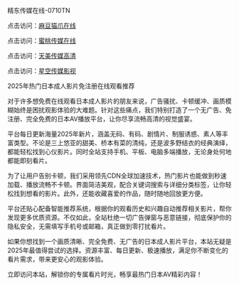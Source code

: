 精东传媒在线-0710TN

点击访问：<a href="https://bered.pages.dev/">麻豆猫爪在线</a>

点击访问：<a href="https://vassv.pages.dev/">蜜桃传媒在线</a>

点击访问：<a href="https://rtj-3zo.pages.dev/">天美传媒高清</a>

点击访问：<a href="https://bered.pages.dev/">星空传媒影视</a>

2025年热门日本成人影片免注册在线观看推荐

对于许多想免费在线观看日本成人影片的朋友来说，广告骚扰、卡顿缓冲、画质模糊始终是困扰观影体验的大难题。针对这些痛点，我们特别打造了一个无广告、免注册、完全免费的日本AV播放平台，让你尽享流畅高清的视觉盛宴。

平台每日更新海量2025年新片，涵盖无码、有码、剧情片、制服诱惑、素人等丰富类型。不论是三上悠亚的甜美、桥本有菜的清纯，还是波多野结衣的经典演绎，都能轻松找到心仪影片。同时全站支持手机、平板、电脑多端播放，无论身处何地都能即刻看片。

为了让用户告别卡顿，我们采用领先CDN全球加速技术，热门影片也能做到秒速加载、播放流畅不卡顿。界面简洁美观，配合关键词搜索与详细分类标签，让你轻松找到想看的影片。此外，还能收藏喜爱的作品，随时随地回放更方便。

平台还贴心配备智能推荐系统，根据你的观看历史和兴趣自动推荐相关影片，帮你发现更多优质资源。不仅如此，全站杜绝一切广告弹窗与恶意链接，彻底保护你的隐私安全，无需填写手机号或邮箱，真正做到零打扰看片。

如果你想找到一个画质清晰、完全免费、无广告的日本成人影片平台，本站无疑是2025年最值得尝试的选择。资源丰富、每日更新、极速播放，满足你不断变化的看片需求，带来更安心的观影体验。

立即访问本站，解锁你的专属看片时光，畅享最热门日本AV精彩内容！

<span style="display:none;">[Canonical link]  (  ）</span>
